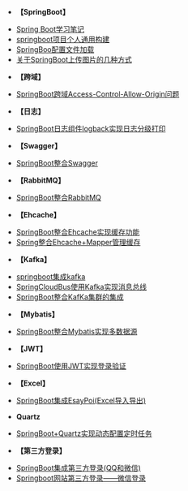 <!-- docs/_sidebar.md -->
* **【SpringBoot】**
- [Spring Boot学习笔记](/JAVA/SpringBoot/doc/SpringBoot学习笔记.md)
- [springboot项目个人通用构建](/JAVA/SpringBoot/doc/springboot项目个人通用构建.md)
- [SpringBoo配置文件加载](/JAVA/SpringBoot/doc/SpringBoo配置文件加载.md)
- [关于SpringBoot上传图片的几种方式](/JAVA/SpringBoot/doc/关于SpringBoot上传图片的几种方式.md)
* **【跨域】**
- [SpringBoot跨域Access-Control-Allow-Origin问题](/JAVA/SpringBoot/doc/SpringBoot跨域Access-Control-Allow-Origin问题.md)
* **【日志】**
- [SpringBoot日志组件logback实现日志分级打印](/JAVA/SpringBoot/doc/SpringBoot日志组件logback实现日志分级打印.md)
* **【Swagger】**
- [SpringBoot整合Swagger](/JAVA/SpringBoot/doc/SpringBoot整合Swagger.md)
* **【RabbitMQ】**
- [SpringBoot整合RabbitMQ](/JAVA/SpringBoot/doc/SpringBoot整合RabbitMQ.md)
* **【Ehcache】**
- [SpringBoot整合Ehcache实现缓存功能](/JAVA/SpringBoot/doc/SpringBoot整合Ehcache实现缓存功能.md)
- [Spring整合Ehcache+Mapper管理缓存](/缓存/服务本地堆缓存/doc/Spring整合Ehcache+Mapper管理缓存.md)
* **【Kafka】**
- [springboot集成kafka](/JAVA/SpringBoot/doc/springboot集成kafka.md)
- [SpringCloudBus使用Kafka实现消息总线](/JAVA/SpringBoot/doc/SpringCloudBus使用Kafka实现消息总线.md)
- [SpringBoot整合KafKa集群的集成](/JAVA/SpringBoot/doc/SpringBoot整合KafKa集群的集成.md)
* **【Mybatis】**
- [SpringBoot整合Mybatis实现多数据源](/JAVA/SpringBoot/doc/SpringBoot整合Mybatis实现多数据源.md)
* **【JWT】**
- [SpringBoot使用JWT实现登录验证](/JAVA/SpringBoot/doc/SpringBoot使用JWT实现登录验证.md)
* **【Excel】**
- [SpringBoot集成EsayPoi(Excel导入导出)](/JAVA/SpringBoot/doc/SpringBoot集成EsayPoi(Excel导入导出).md)
* **Quartz**
- [SpringBoot+Quartz实现动态配置定时任务](/JAVA/SpringBoot/doc/SpringBoot+Quartz实现动态配置定时任务.md)
* **【第三方登录】**
- [SpringBoot集成第三方登录(QQ和微信)](/JAVA/SpringBoot/doc/SpringBoot集成第三方登录(QQ和微信).md)
- [Springboot网站第三方登录——微信登录](/JAVA/SpringBoot/doc/Springboot网站第三方登录——微信登录.md)

